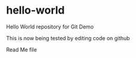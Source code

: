 # hello-world
Hello World repository for Git Demo 

This is now being tested by editing code on github

Read Me file
